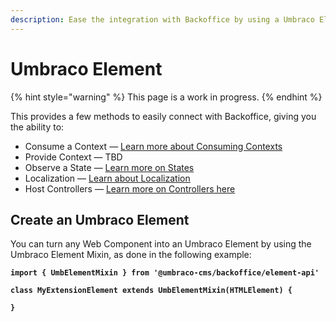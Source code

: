 ```yaml
---
description: Ease the integration with Backoffice by using a Umbraco Element
---
```


# Umbraco Element

{% hint style="warning" %}
This page is a work in progress.&#x20;
{% endhint %}

This provides a few methods to easily connect with Backoffice, giving you the ability to:

* Consume a Context — [Learn more about Consuming Contexts](../context-api/)
* Provide Context — TBD
* Observe a State — [Learn more on States](../states.md#observe-a-state-via-umbraco-element-or-umbraco-controller)
* Localization — [Learn about Localization](../localization/use-localizations.md#localize-controller)
* Host Controllers — [ Learn more on Controllers here](controllers/)

## Create an Umbraco Element

You can turn any Web Component into an Umbraco Element by using the Umbraco Element Mixin, as done in the following example:

<pre class="language-csharp"><code class="lang-csharp"><strong>import { UmbElementMixin } from '@umbraco-cms/backoffice/element-api'
</strong><strong>
</strong><strong>class MyExtensionElement extends UmbElementMixin(HTMLElement) {
</strong><strong>
</strong><strong>}
</strong></code></pre>
